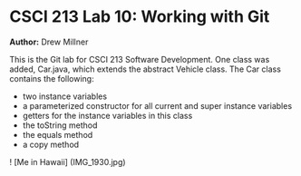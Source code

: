 # CSCI 213 Lab 10: Working with Git

**Author:** Drew Millner

This is the Git lab for CSCI 213 Software Development. One class was added, Car.java, 
which extends the abstract Vehicle class. The Car class contains the following:

* two instance variables
* a parameterized constructor for all current and super instance variables
* getters for the instance variables in this class
* the toString method
* the equals method
* a copy method

! [Me in Hawaii] (IMG_1930.jpg)